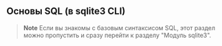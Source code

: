 ## Основы SQL (в sqlite3 CLI)


> **Note** Если вы знакомы с базовым синтаксисом SQL, этот раздел можно пропустить и сразу перейти к разделу "Модуль sqlite3".

